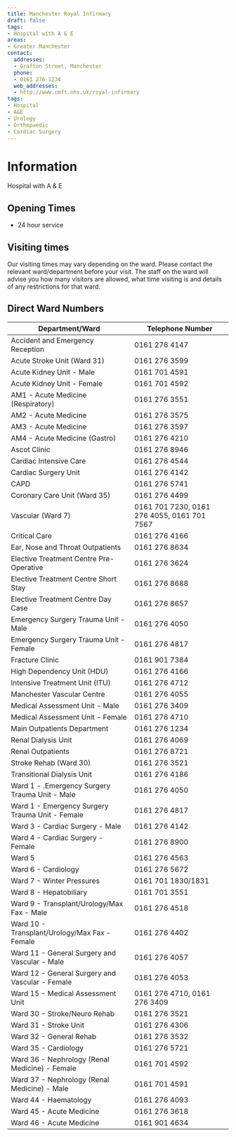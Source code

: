 ```yaml
---
title: Manchester Royal Infirmary
draft: false
tags:
- Hospital with A & E
areas:
- Greater Manchester
contact:
  addresses:
  - Grafton Street, Manchester
  phone:
  - 0161 276 1234
  web_addresses:
  - http://www.cmft.nhs.uk/royal-infirmary
tags:
- Hospital
- A&E
- Urology
- Orthopaedic
- Cardiac Surgery
---
```


# Information
Hospital with A & E

## Opening Times
* 24 hour service

## Visiting times

Our visiting times may vary depending on the ward.  Please contact the relevant
ward/department before your visit. The staff on the ward will advise you how
many visitors are allowed, what time visiting is and details of any
restrictions for that ward.

## Direct Ward Numbers

| Department/Ward                                 | Telephone Number                            |
| ----------------                                | ----------------                            |
| Accident and Emergency Reception                | 0161 276 4147                               |
| Acute Stroke Unit (Ward 31)                     | 0161 276 3599                               |
| Acute Kidney Unit - Male                        | 0161 701 4591                               |
| Acute Kidney Unit - Female                      | 0161 701 4592                               |
| AM1 - Acute Medicine (Respiratory)              | 0161 276 3551                               |
| AM2 - Acute Medicine                            | 0161 276 3575                               |
| AM3 - Acute Medicine                            | 0161 276 3597                               |
| AM4 - Acute Medicine (Gastro)                   | 0161 276 4210                               |
| Ascot Clinic                                    | 0161 276 8946                               |
| Cardiac Intensive Care                          | 0161 276 4544                               |
| Cardiac Surgery Unit                            | 0161 276 4142                               |
| CAPD                                            | 0161 276 5741                               |
| Coronary Care Unit (Ward 35)                    | 0161 276 4499                               |
| Vascular (Ward 7)                               | 0161 701 7230, 0161 276 4055, 0161 701 7567 |
| Critical Care                                   | 0161 276 4166                               |
| Ear, Nose and Throat Outpatients                | 0161 276 8634                               |
| Elective Treatment Centre Pre-Operative         | 0161 276 3624                               |
| Elective Treatment Centre Short Stay            | 0161 276 8688                               |
| Elective Treatment Centre Day Case              | 0161 276 8657                               |
| Emergency Surgery Trauma Unit - Male            | 0161 276 4050                               |
| Emergency Surgery Trauma Unit - Female          | 0161 276 4817                               |
| Fracture Clinic                                 | 0161 901 7384                               |
| High Dependency Unit (HDU)                      | 0161 276 4166                               |
| Intensive Treatment Unit (ITU)                  | 0161 276 4712                               |
| Manchester Vascular Centre                      | 0161 276 4055                               |
| Medical Assessment Unit - Male                  | 0161 276 3409                               |
| Medical Assessment Unit - Female                | 0161 276 4710                               |
| Main Outpatients Department                     | 0161 276 1234                               |
| Renal Dialysis Unit                             | 0161 276 4069                               |
| Renal Outpatients                               | 0161 276 8721                               |
| Stroke Rehab (Ward 30)                          | 0161 276 3521                               |
| Transitional Dialysis Unit                      | 0161 276 4186                               |
| Ward 1 - .Emergency Surgery Trauma Unit - Male  | 0161 276 4050                               |
| Ward 1 - Emergency Surgery Trauma Unit - Female | 0161 276 4817                               |
| Ward 3 - Cardiac Surgery - Male                 | 0161 276 4142                               |
| Ward 4 - Cardiac Surgery - Female               | 0161 276 8900                               |
| Ward 5                                          | 0161 276 4563                               |
| Ward 6 - Cardiology                             | 0161 276 5672                               |
| Ward 7 - Winter Pressures                       | 0161 701 1830/1831                          |
| Ward 8 - Hepatobiliary                          | 0161 701 3551                               |
| Ward 9 - Transplant/Urology/Max Fax - Male      | 0161 276 4518                               |
| Ward 10 - Transplant/Urology/Max Fax - Female   | 0161 276 4402                               |
| Ward 11 - General Surgery and Vascular - Male   | 0161 276 4057                               |
| Ward 12 - General Surgery and Vascular - Female | 0161 276 4053                               |
| Ward 15 - Medical Assessment Unit               | 0161 276 4710, 0161 276 3409                |
| Ward 30 - Stroke/Neuro Rehab                    | 0161 276 3521                               |
| Ward 31 - Stroke Unit                           | 0161 276 4306                               |
| Ward 32 - General Rehab                         | 0161 276 3532                               |
| Ward 35 - Cardiology                            | 0161 276 5721                               |
| Ward 36 - Nephrology (Renal Medicine) - Female  | 0161 701 4592                               |
| Ward 37 - Nephrology (Renal Medicine) - Male    | 0161 701 4591                               |
| Ward 44 - Haematology                           | 0161 276 4093                               |
| Ward 45 - Acute Medicine                        | 0161 276 3618                               |
| Ward 46 - Acute Medicine                        | 0161 901 4634                               |
